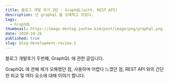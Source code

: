 ```yaml
---
title: 블로그 개발 후기 2탄 - GraphQL(with. REST API)
description: 난 graphql 을 오해하고 있었다.
tags:
  - GraphQL
thumbnail: https://image-devlog.juntae.kim/post/image/png/graphql.png
date: 2020-10-26
published: true
slug: blog-development-review-2
---
```


블로그 개발후기 두번째, GraphQL 에 관한 글입니다.

GraphQL 에 관해 제가 오해했던 점, 사용하며 어렵다 느꼈던 점,
REST API 와의 간단한 비교 및 여타 요소에 대해 이야기 합니다.
